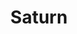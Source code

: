 ---
title: "Saturn"
type: Planet
tags: [saturn]
description: "My telescope can just barely make out the rings."
image: assets/images/gallery/saturn/thumb.jpg
telescope: Stellina
length: "400mm"
aperture: "80mm"
folder: saturn
group: "Saturn"
exposure: 10s
lights: 1
sessions: 1
firstCapture: 2021-06-23 
lastCapture:
noannotations: true
---